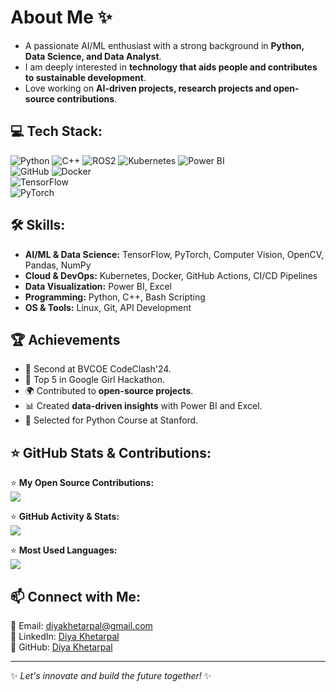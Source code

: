 
# About Me ✨
- A passionate AI/ML enthusiast with a strong background in **Python, Data Science, and Data Analyst**.
- I am deeply interested in **technology that aids people and contributes to sustainable development**.
- Love working on **AI-driven projects, research projects and open-source contributions**.

## 💻 Tech Stack:
![Python](https://img.shields.io/badge/python-3670A0?style=flat&logo=python&logoColor=ffdd54) 
![C++](https://img.shields.io/badge/c++-%2300599C.svg?style=flat&logo=c%2B%2B&logoColor=white) 
![ROS2](https://img.shields.io/badge/ROS2-%2300599C.svg?style=flat&logo=ros&logoColor=white) 
![Kubernetes](https://img.shields.io/badge/Kubernetes-%23326ce5.svg?style=flat&logo=kubernetes&logoColor=white) 
![Power BI](https://img.shields.io/badge/Power%20BI-F2C811.svg?style=flat&logo=powerbi&logoColor=black)  
![GitHub](https://img.shields.io/badge/GitHub-181717.svg?style=flat&logo=github&logoColor=white) 
![Docker](https://img.shields.io/badge/Docker-2496ED.svg?style=flat&logo=docker&logoColor=white)  
![TensorFlow](https://img.shields.io/badge/TensorFlow-%23FF6F00.svg?style=flat&logo=tensorflow&logoColor=white)  
![PyTorch](https://img.shields.io/badge/PyTorch-%23EE4C2C.svg?style=flat&logo=pytorch&logoColor=white)  

## 🛠 Skills:
- **AI/ML & Data Science:** TensorFlow, PyTorch, Computer Vision, OpenCV, Pandas, NumPy
- **Cloud & DevOps:** Kubernetes, Docker, GitHub Actions, CI/CD Pipelines
- **Data Visualization:** Power BI, Excel
- **Programming:** Python, C++, Bash Scripting
- **OS & Tools:** Linux, Git, API Development

## 🏆 Achievements
- 🚀 Second at BVCOE CodeClash'24.
- 🤖 Top 5 in Google Girl Hackathon.
- 🌍 Contributed to **open-source projects**.
- 📊 Created **data-driven insights** with Power BI and Excel.
- 🏅 Selected for Python Course at Stanford.

## ⭐ GitHub Stats & Contributions:
⭐ **My Open Source Contributions:**  
![](https://github-readme-streak-stats.herokuapp.com/?user=Diya910&theme=radical&hide_border=false)  

⭐ **GitHub Activity & Stats:**  
![](https://github-readme-stats.vercel.app/api?username=Diya910&show_icons=true&theme=radical&count_private=true)  

⭐ **Most Used Languages:**  
![](https://github-readme-stats.vercel.app/api/top-langs/?username=Diya910&layout=compact&theme=radical&count_private=true)  


## 📫 Connect with Me:
📧 Email: [diyakhetarpal@gmail.com](mailto:diyakhetarpal@gmail.com)  
🔗 LinkedIn: [Diya Khetarpal](https://www.linkedin.com/in/diya-khetarpal-b22a56249/)  
🚀 GitHub: [Diya Khetarpal](https://github.com/Diya910)  

---

✨ *Let's innovate and build the future together!* ✨  
